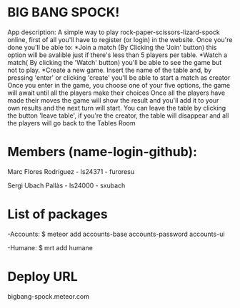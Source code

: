 BIG BANG SPOCK!
==============
App description: 
A simple way to play rock-paper-scissors-lizard-spock online, first of all you'll have to register (or login) in the website.
Once you're done you'll be able to:
  *Join a match (By Clicking the 'Join' button) this option will be avalible just if there's less than 5 players per table.
  *Watch a match( By clicking the 'Watch' button) you'll be able to see the game but not to play.
  *Create a new game. Insert the name of the table and, by pressing 'enter' or clicking 'create' you'll be able to start a match as creator
Once you enter in the game, you choose one of your five options, the game will await until all the players make their choices
Once all the players have made their moves the game will show the result and you'll add it to your own results and the next turn will start.
You can leave the table by clicking the button 'leave table', if you're the creator, the table will disappear and all the players will go back to the Tables Room


Members (name-login-github):
===========================
  Marc Flores Rodríguez - ls24371 - furoresu 
  
  Sergi Ubach Pallàs    - ls24000 - sxubach


List of packages
============================
  -Accounts: $ meteor add accounts-base accounts-password accounts-ui
  
  -Humane:   $ mrt add humane
  

Deploy URL
================
  bigbang-spock.meteor.com